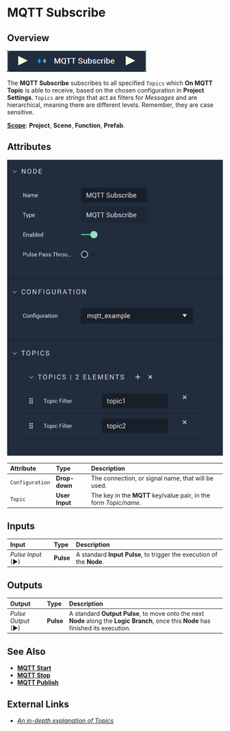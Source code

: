 # MQTT Subscribe

## Overview

![The MQTT Subscribe Node.](../../../.gitbook/assets/mqttsubscribenode.png)

The **MQTT Subscribe** subscribes to all specified `Topics` which **On MQTT Topic** is able to receive, based on the chosen configuration in **Project Settings**. `Topics` are *strings* that act as filters for *Messages* and are hierarchical, meaning there are different levels. Remember, they are case sensitive.

[**Scope**](../overview.md#scopes): **Project**, **Scene**, **Function**, **Prefab**.

## Attributes

![The MQTT Subscribe Node Attributes.](../../../.gitbook/assets/mqttsubscribeattributes2.png)

| Attribute | Type | Description |
| :--- | :--- | :--- |
| `Configuration` | **Drop-down** | The connection, or signal name, that will be used. |
| `Topic` | **User Input** | The key in the **MQTT** key/value pair, in the form _Topic/name_. |

## Inputs

| Input | Type | Description |
| :--- | :--- | :--- |
| _Pulse Input_ \(►\) | **Pulse** | A standard **Input Pulse**, to trigger the execution of the **Node**. |

## Outputs

| Output | Type | Description |
| :--- | :--- | :--- |
| _Pulse Output_ \(►\) | **Pulse** | A standard **Output Pulse**, to move onto the next **Node** along the **Logic Branch**, once this **Node** has finished its execution. |

## See Also

* [**MQTT Start**](mqttstart.md)
* [**MQTT Stop**](mqttstop.md)
* [**MQTT Publish**](mqttpublish.md)

## External Links

* [_An in-depth explanation of Topics_](http://www.steves-internet-guide.com/understanding-mqtt-topics/#:~:text=%20Understanding%20MQTT%20Topics%20%201%20The%20%24SYS,publish%20to%20an%20individual%20topic.%20That...%20More%20)

